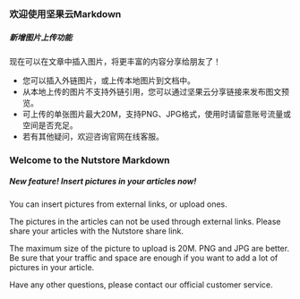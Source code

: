 ### 欢迎使用坚果云Markdown

##### 新增图片上传功能

现在可以在文章中插入图片，将更丰富的内容分享给朋友了！

- 您可以插入外链图片，或上传本地图片到文档中。
- 从本地上传的图片不支持外链引用，您可以通过坚果云分享链接来发布图文预览。
- 可上传的单张图片最大20M，支持PNG、JPG格式，使用时请留意账号流量或空间是否充足。
- 若有其他疑问，欢迎咨询官网在线客服。

 

### Welcome to the Nutstore Markdown

##### New feature! Insert pictures in your articles now!

You can insert pictures from external links, or upload ones.

The pictures in the articles can not be used through external links. Please share your articles with the Nutstore share link.

The maximum size of the picture to upload is 20M. PNG and JPG are better. Be sure that your traffic and space are enough if you want to add a lot of pictures in your article.

Have any other questions, please contact our official customer service.